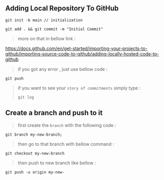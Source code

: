 ## Adding Local Repository To GitHub

```
git init -b main // initialization

git add . && git commit -m "Initial Commit"
```

> more on that in bellow link :

https://docs.github.com/en/get-started/importing-your-projects-to-github/importing-source-code-to-github/adding-locally-hosted-code-to-github

> if you got any error , just use bellow code :

```
git push 
```

> if you want to see your `story of commitments` simply type :
>
> ```
> git log
> ```

## Create a branch and push to it

> first create the `branch` with the following code :

```
git branch my-new-branch;
```

> then go to that branch with bellow command :

```
git checkout my-new-branch
```

> then push to new branch like bellow :

```
git push -u origin my-new-
```

